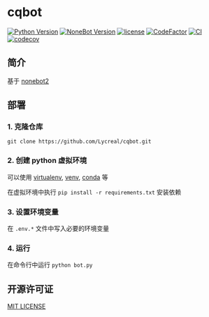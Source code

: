 # cqbot

[![Python Version](https://img.shields.io/badge/python-3.8+-blue.svg)](https://www.python.org)
[![NoneBot Version](https://img.shields.io/badge/nonebot-2.0.0a13-red.svg)](https://github.com/nonebot/nonebot2)
[![license](https://img.shields.io/github/license/Lycreal/cqbot)](LICENSE)
[![CodeFactor](https://www.codefactor.io/repository/github/lycreal/cqbot/badge)](https://www.codefactor.io/repository/github/lycreal/cqbot)
[![CI](https://github.com/Lycreal/cqbot/actions/workflows/ci.yml/badge.svg?branch=main)](https://github.com/Lycreal/cqbot/actions/workflows/ci.yml)
[![codecov](https://codecov.io/gh/Lycreal/cqbot/branch/main/graph/badge.svg?token=GJI7VJRK0G)](https://codecov.io/gh/Lycreal/cqbot)

## 简介

基于 [nonebot2](https://github.com/nonebot/nonebot2)

## 部署

### 1. 克隆仓库

```shell
git clone https://github.com/Lycreal/cqbot.git
```

### 2. 创建 python 虚拟环境

可以使用 [virtualenv], [venv], [conda] 等

在虚拟环境中执行 `pip install -r requirements.txt` 安装依赖


[virtualenv]:https://github.com/pypa/virtualenv

[venv]:https://docs.python.org/3/library/venv.html

[conda]:https://conda.io

### 3. 设置环境变量

在 `.env.*` 文件中写入必要的环境变量

### 4. 运行

在命令行中运行 `python bot.py`

## 开源许可证

[MIT LICENSE](LICENSE)